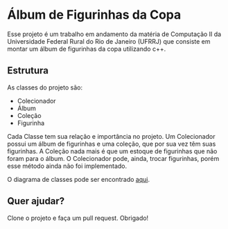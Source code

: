 # Álbum de Figurinhas da Copa

Esse projeto é um trabalho em andamento da matéria de Computação II da Universidade Federal Rural do Rio de Janeiro (UFRRJ) que consiste em montar um álbum de figurinhas da copa utilizando c++.

## Estrutura

As classes do projeto são:

- Colecionador
- Álbum
- Coleção
- Figurinha

Cada Classe tem sua relação e importância no projeto. Um Colecionador possui um álbum de figurinhas e uma coleção, que por sua vez têm suas figurinhas. A Coleção nada mais é que um estoque de figurinhas que não foram para o álbum. O Colecionador pode, ainda, trocar figurinhas, porém esse método ainda não foi implementado.

O diagrama de classes pode ser encontrado [aqui](/assets/album_copa_diagrama.jpeg).

## Quer ajudar?

Clone o projeto e faça um pull request. Obrigado!
